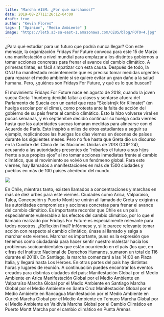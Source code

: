 ```yaml
---
title: "Marcha #15M: ¿Por qué marchamos?"
date: 2019-08-27T11:26:12-04:00
draft: true
author: "Kevin Flores"
tags: [ "Opinión", "Medio Ambiente" ]
image: "https://letb.s3-sa-east-1.amazonaws.com/CEUS/blog/FOTO+4.jpg"
---
```


¿Para qué estudiar para un futuro que podría nunca llegar? Con este mensaje, la organización Fridays For Future convoca para este 15 de Marzo una manifestación a nivel mundial para emplazar a los distintos gobiernos a tomar acciones concretas para frenar el avance del cambio climático. A primeras tintas, es fácil simpatizar con esta causa. Después de todo, la ONU ha manifestado recientemente que es preciso tomar medidas urgentes para reparar el medio ambiente si se quiere evitar un gran daño a la salud humana. Pero, ¿quiénes son Fridays For Future, y qué es lo que buscan?

El movimiento Fridays For Future nace en agosto de 2018, cuando la joven sueca Greta Thunberg decidió faltar a clases y sentarse afuera del Parlamento de Suecia con un cartel que reza “Skolstrejk för Klimatet” (en huelga escolar por el clima), como protesta ante la falta de acción del gobierno de su país frente al cambio climático. Esto la hizo volverse viral en pocas semanas, y en septiembre decidió continuar su huelga cada viernes hasta que las autoridades suecas tomaran medidas para alinearse con el Acuerdo de París. Esto inspiró a miles de otros estudiantes a seguir su ejemplo, replicándose las huelgas los días viernes en decenas de países durante los siguientes meses. Pero no fue hasta que Greta dio un discurso en la Cumbre del Clima de las Naciones Unidas de 2018 (COP 24), acusando a las autoridades presentes de “robarles el futuro a sus hijos frente a sus propios ojos” al no tomar acciones inmediatas frente al cambio climático, que el movimiento se volvió un fenómeno global. Para este viernes, hay llamados a manifestaciones en más de 1500 ciudades y pueblos en más de 100 países alrededor del mundo.

<img src="https://letb.s3-sa-east-1.amazonaws.com/CEUS/blog/FOTO+5.jpg" class="extra-img-blog">

En Chile, mientras tanto, existen llamados a concentraciones y marchas en más de diez urbes para este viernes. Ciudades como Arica, Valparaíso, Talca, Concepción y Puerto Montt se unirán al llamado de Greta y exigirán a las autoridades compromisos y acciones concretas para frenar el avance del cambio climático. Es importante recordar que Chile es un país especialmente vulnerable a los efectos del cambio climático, por lo que el llamado realizado por Fridays For Future es especialmente relevante para todos nosotros.
¿Reflexión final? Infórmese y, si le parece relevante tomar acción con respecto al cambio climático, únase al llamado y salga a marchar este viernes. Marchar es importante, pues es la expresión que tenemos como ciudadanía para hacer sentir nuestro malestar hacia los problemas socioambientales que están ocurriendo en el país (los que, en cifras del Instituto Nacional de Derechos Humanos, sumaron un total de 116 durante el 2018). En Santiago, la marcha comenzará a las 14:00 en Plaza Italia, y llegará hasta Los Héroes. En otras partes del país hay distintas horas y lugares de reunión. A continuación puedes encontrar los eventos creados para distintas ciudades del país:
Manifestación Global por el Medio Ambiente en Arica
Manifestación Global por el Medio Ambiente en Valparaíso
Marcha Global por el Medio Ambiente en Santiago
Marcha Global por el Medio Ambiente en Santa Cruz
Manifestación Global por el Medio Ambiente en Rancagua
Manifestación por el Medio Ambiente en Curicó
Marcha Global por el Medio Ambiente en Temuco
Marcha Global por el Medio Ambiente en Valdivia
Marcha Global por el Cambio Climático en Puerto Montt
Marcha por el cambio climático en Punta Arenas
